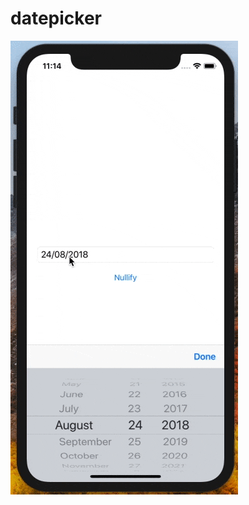 # datepicker


![Gif](https://raw.githubusercontent.com/hieumoscow/datepicker/master/xamarindatepicker.gif)
